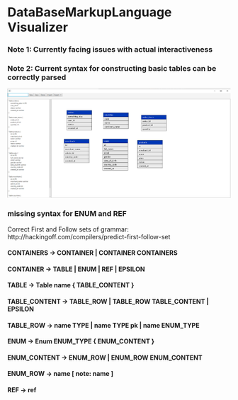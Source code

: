 <h1>DataBaseMarkupLanguage Visualizer</h1>
<h3>Note 1: Currently facing issues with actual interactiveness</h3>
<h3>Note 2: Current syntax for constructing basic tables can be correctly parsed</h3>
<img src="images/interactive-DBML.png">

<h3>missing syntax for ENUM and REF</h3>
Correct First and Follow sets of grammar: http://hackingoff.com/compilers/predict-first-follow-set

  <h4>CONTAINERS -> CONTAINER | CONTAINER CONTAINERS</h4>
  <h4>CONTAINER -> TABLE | ENUM | REF | EPSILON</h4>
  <h4>TABLE -> Table name { TABLE_CONTENT }</h4>
  <h4>TABLE_CONTENT -> TABLE_ROW | TABLE_ROW TABLE_CONTENT | EPSILON</h4>
  <h4>TABLE_ROW -> name TYPE | name TYPE pk | name ENUM_TYPE</h4>
  <h4>ENUM -> Enum ENUM_TYPE { ENUM_CONTENT }</h4>
  <h4>ENUM_CONTENT -> ENUM_ROW | ENUM_ROW ENUM_CONTENT</h4>
  <h4>ENUM_ROW -> name [ note: name ]</h4>
  <h4>REF -> ref</h4>
